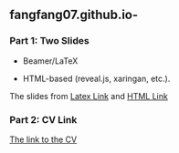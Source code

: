 ## fangfang07.github.io-

### Part 1: Two Slides

- Beamer/LaTeX 

- HTML-based (reveal.js, xaringan, etc.). 

The slides from [Latex Link](TestRCode.Rnw) and [HTML Link](HTML_File.html)


### Part 2: CV Link

[The link to the CV](Fangfang_CV.pdf)


